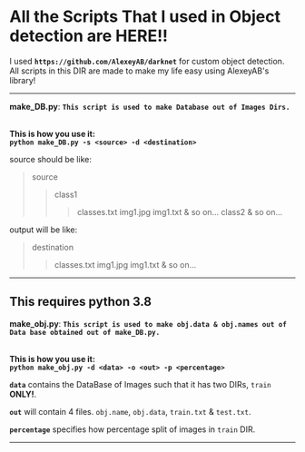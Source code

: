 # All the Scripts That I used in Object detection are HERE!!

I used **`https://github.com/AlexeyAB/darknet`** for custom object detection.  
All scripts in this DIR are made to make my life easy using AlexeyAB's library!  

<hr>

**make_DB.py**: **`This script is used to make Database out of Images Dirs.`**  
<br>

**This is how you use it:**  
**`python make_DB.py -s <source> -d <destination>`**
<br>

source should be like:  
>source  
>>class1
>>>classes.txt
>>>img1.jpg
>>>img1.txt
>>> & so on...
>>class2
>> & so on...

output will be like:  
>destination
>>classes.txt
>>img1.jpg
>>img1.txt
>> & so on...

<hr>

## This requires python 3.8

**make_obj.py**: **`This script is used to make obj.data & obj.names out of Data base obtained out of make_DB.py.`**  
<br>

**This is how you use it:**  
**`python make_obj.py -d <data> -o <out> -p <percentage>`**
<br>

**`data`** contains the DataBase of Images such that it has two DIRs, `train` **ONLY!**.  

**`out`** will contain 4 files. `obj.name`, `obj.data`, `train.txt` & `test.txt`.  

**`percentage`** specifies how percentage split of images in `train` DIR.

<hr>


